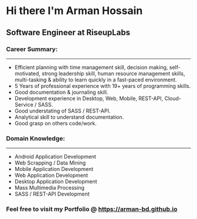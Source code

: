 # Hi there I'm Arman Hossain
## Software Engineer at RiseupLabs

### Career Summary:
------------------------------------------------------------
* Efficient planning with time management skill, decision making, self-motivated, 
  strong leadership skill, human resource management skills, 
  multi-tasking & ability to learn quickly in a fast-paced environment.
* 5 Years of professional experience with 19+ years of programming skills.
* Good documentation & journaling skill.
* Development experience in Desktop, Web, Mobile, REST-API, Cloud-Service / SASS.
* Good understating of SASS / REST-API.
* Analytical skill to understand documentation.
* Good grasp on others code/work.

### Domain Knowledge:
------------------------------------------------------------
* Android Application Development
* Web Scrapping / Data Mining
* Mobile Application Development
* Web Application Development
* Desktop Application Development
* Mass Multimedia Processing
* SASS / REST-API Development

### Feel free to visit my Portfolio @ https://arman-bd.github.io
